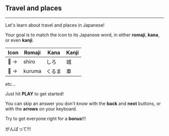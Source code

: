 ## Travel and places

---

Let's learn about travel and places in Japanese!

Your goal is to match the icon to its Japanese word, in either **romaji**, **kana**, or even **kanji**.

| Icon | Romaji | Kana | Kanji |
| ----------  | -- | -- | --|
| 🏯 -> | shiro | しろ | 城 |
| 🚗 -> | kuruma | くるま | 車 |

etc...


Just hit **PLAY** to get started!

You can skip an answer you don't know with the **back** and **next** buttons, or with the **arrows** on your keyboard.

Try to get everyone right for a **bonus**!!!

がんばって!!!
